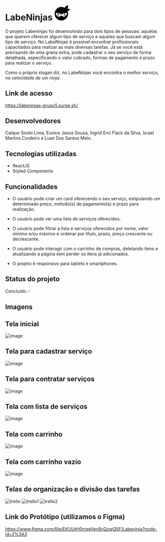 # LabeNinjas <img src="./src/imagens/logo-ninja.png" width="50">

O projeto Labeninjas foi desenvolvido para dois tipos de pessoas: aquelas que querem oferecer algum tipo de serviço e aquelas que buscam algum tipo de serviço. No LabeNinjas é possível encontrar profissionais capacitados para realizar as mais diversas tarefas. Já se você está precisando de uma grana extra, pode cadastrar o seu serviço de forma detalhada, especificando o valor cobrado, formas de pagamento e prazo para realizar o serviço.

Como o próprio slogan diz, no LabeNinjas você encontra _o melhor serviço, na velocidade de um ninja_.

## Link de acesso

https://labeninjas-grupo5.surge.sh/

## Desenvolvedores

Caíque Souto Lima, Eunice Jesus Souza, Ingrid Erci Flack da Silva, Israel Martins Cordeiro e Luan Dos Santos Melo.

## Tecnologias utilizadas

- ReactJS
- Styled Components

## Funcionalidades

- O usuário pode criar um card oferecendo o seu serviço, estipulando um determinado preço, método(s) de pagamento(s) e prazo para realização.

- O usuário pode ver uma lista de serviços oferecidos.

- O usuário pode filtrar a lista e serviços oferecidos por nome, valor mínimo e/ou máximo e ordenar por título, prazo, preço crescente ou decrescente.

- O usuário pode interagir com o carrinho de compras, deletando ítens e atualizando a página sem perder os ítens já adicionados.

- O projeto é responsivo para tablets e smartphones.

## Status do projeto

Concluído ✅

## Imagens


## Tela inicial 

![image](https://user-images.githubusercontent.com/8032317/128553046-d449f8e0-4ea2-4c4f-8a22-a5e73cecea9d.png)

## Tela para cadastrar serviço

![image](https://user-images.githubusercontent.com/8032317/128553114-cb199623-4f50-49c8-8046-81cfd58bfa34.png)

## Tela para contratar serviços

![image](https://user-images.githubusercontent.com/8032317/128553200-44a89e7f-e44e-499e-b646-f0e3cee62b61.png)

## Tela com lista de serviços

![image](https://user-images.githubusercontent.com/8032317/128553253-ae158de3-e568-4cdd-a47c-66f532db52b8.png)

## Tela com carrinho

![image](https://user-images.githubusercontent.com/8032317/128553299-6d4943df-ed83-440d-8a52-f519a731d5d9.png)

## Tela com carrinho vazio

![image](https://user-images.githubusercontent.com/8032317/128553365-0e0a841d-741e-49c8-b46e-52640d1806e9.png)

## Telas de organização e divisão das tarefas

![trello](https://user-images.githubusercontent.com/8032317/128554010-b71058a0-73f7-43ec-b7ea-07baf55c346d.png)
![trello1](https://user-images.githubusercontent.com/8032317/128554015-33563647-7d62-4221-bd27-17212b14d213.png)
![trello2](https://user-images.githubusercontent.com/8032317/128554018-a83f22d4-76e0-416f-8afd-afad93dfd396.png)


## Link do Protótipo (utilizamos o Figma)

https://www.figma.com/file/EKUUtH0rrqeVen8vQzwQ5F/Labeninja?node-id=2%3A3


